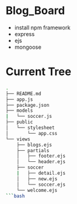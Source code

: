 # Blog_Board

- install npm framework
- express
- ejs
- mongoose


# Current Tree
```bash
.
├── README.md
├── app.js      
├── package.json
├── models
|   └── soccer.js
├── public
│   └── stylesheet
│       └── app.css
└── views
    ├── blogs.ejs
    ├── partials
    │   ├── footer.ejs
    │   └── header.ejs
    ├── soccer
    |   ├── detail.ejs
    │   ├── new.ejs
    │   └── soccer.ejs
    └── welcome.ejs
```bash
